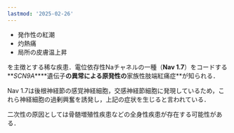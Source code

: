 ```yaml
---
lastmod: '2025-02-26'
---
```

- 発作性の紅潮
- 灼熱痛
- 局所の皮膚温上昇

を主徴とする稀な疾患．電位依存性Naチャネルの一種（**Nav 1.7**）をコードする**_SCN9A_****遺伝子**の異常による原発性の**家族性肢端紅痛症**が知られる．

Nav 1.7は後根神経節の感覚神経細胞，交感神経節細胞に発現しているため，これら神経細胞の過剰興奮を誘発し，上記の症状を生じると言われている．

二次性の原因としては骨髄増殖性疾患などの全身性疾患が存在する可能性がある．
